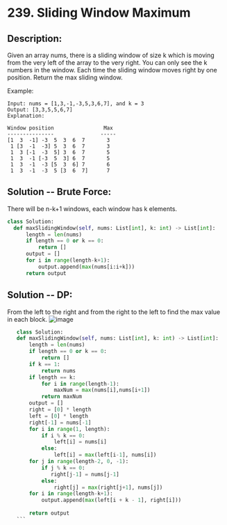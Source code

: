 # 239. Sliding Window Maximum
## Description:
Given an array nums, there is a sliding window of size k which is moving from the very left of the array to the very right. You can only see the k numbers in the window. Each time the sliding window moves right by one position. Return the max sliding window.

Example:
```
Input: nums = [1,3,-1,-3,5,3,6,7], and k = 3
Output: [3,3,5,5,6,7] 
Explanation: 

Window position                Max
---------------               -----
[1  3  -1] -3  5  3  6  7       3
 1 [3  -1  -3] 5  3  6  7       3
 1  3 [-1  -3  5] 3  6  7       5
 1  3  -1 [-3  5  3] 6  7       5
 1  3  -1  -3 [5  3  6] 7       6
 1  3  -1  -3  5 [3  6  7]      7
```

## Solution -- Brute Force:
  There will be n-k+1 windows, each window has k elements.
  
  ```python
  class Solution:
    def maxSlidingWindow(self, nums: List[int], k: int) -> List[int]:
        length = len(nums)
        if length == 0 or k == 0:
            return []
        output = []
        for i in range(length-k+1):
            output.append(max(nums[i:i+k]))
        return output
  ```
  
  ## Solution -- DP:
  From the left to the right and from the right to the left to find the max value in each block.
  ![image](https://pic.leetcode-cn.com/b404188e760dd82a2bd4ebf4f6fe2e8b3c229bb506ed2f3cc8a01675744c351b-image.png)
    
    
 ```python
    class Solution:
    def maxSlidingWindow(self, nums: List[int], k: int) -> List[int]:
        length = len(nums)
        if length == 0 or k == 0:
            return []
        if k == 1:
            return nums
        if length == k:
            for i in range(length-1):
                maxNum = max(nums[i],nums[i+1])
            return maxNum
        output = []
        right = [0] * length
        left = [0] * length
        right[-1] = nums[-1]
        for i in range(1, length):
            if i % k == 0:
                left[i] = nums[i]
            else:
                left[i] = max(left[i-1], nums[i])
        for j in range(length-2, 0, -1):
            if j % k == 0:
               right[j-1] = nums[j-1]
            else:
                right[j] = max(right[j+1], nums[j])
        for i in range(length-k+1):
            output.append(max(left[i + k - 1], right[i]))
            
        return output
    ```
